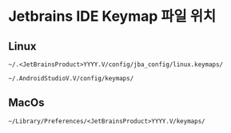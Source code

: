 # Jetbrains IDE Keymap 파일 위치

## Linux

`~/.<JetBrainsProduct>YYYY.V/config/jba_config/linux.keymaps/`

`~/.AndroidStudioV.V/config/keymaps/`

## MacOs

`~/Library/Preferences/<JetBrainsProduct>YYYY.V/keymaps/`
